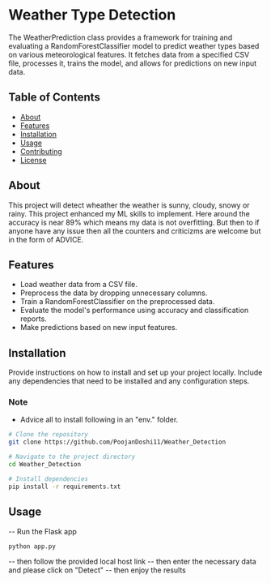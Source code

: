 # Weather Type Detection

The WeatherPrediction class provides a framework for training and evaluating a RandomForestClassifier model to predict weather types based on various meteorological features. It fetches data from a specified CSV file, processes it, trains the model, and allows for predictions on new input data.


## Table of Contents

- [About](#about)
- [Features](#features)
- [Installation](#installation)
- [Usage](#usage)
- [Contributing](#contributing)
- [License](#license)

## About

This project will detect wheather the weather is sunny, cloudy, snowy or rainy. This project enhanced my ML skills to implement. Here around the accuracy is near 89% which means my data is not overfitting. But then to if anyone have any issue then all the counters and criticizms are welcome but in the form of ADVICE.

## Features

- Load weather data from a CSV file.
- Preprocess the data by dropping unnecessary columns.
- Train a RandomForestClassifier on the preprocessed data.
- Evaluate the model's performance using accuracy and classification reports.
- Make predictions based on new input features.

## Installation

Provide instructions on how to install and set up your project locally. Include any dependencies that need to be installed and any configuration steps.

### Note

- Advice all to install following in an "env." folder. 

```bash
# Clone the repository
git clone https://github.com/PoojanDoshi11/Weather_Detection

# Navigate to the project directory
cd Weather_Detection

# Install dependencies
pip install -r requirements.txt
```

## Usage
-- Run the Flask app
```bash
python app.py
```
-- then follow the provided local host link
-- then enter the necessary data and please click on "Detect"
-- then enjoy the results
